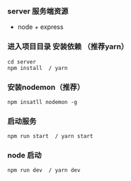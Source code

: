 ### server 服务端资源
 * node + express
### 进入项目目录 安装依赖 （推荐yarn）
```
cd server
npm install  / yarn
```
### 安装nodemon（推荐）
```
npm insatll nodemon -g
```
### 启动服务
```
npm run start  / yarn start
```
### node 启动
```
npm run dev  / yarn dev
```